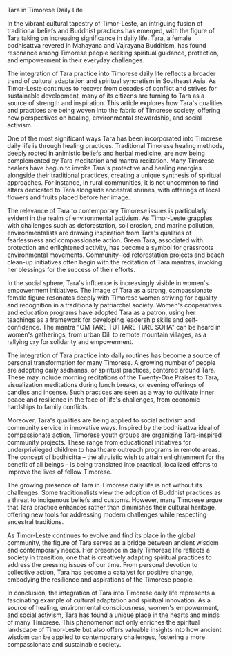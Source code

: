 Tara in Timorese Daily Life

In the vibrant cultural tapestry of Timor-Leste, an intriguing fusion of traditional beliefs and Buddhist practices has emerged, with the figure of Tara taking on increasing significance in daily life. Tara, a female bodhisattva revered in Mahayana and Vajrayana Buddhism, has found resonance among Timorese people seeking spiritual guidance, protection, and empowerment in their everyday challenges.

The integration of Tara practice into Timorese daily life reflects a broader trend of cultural adaptation and spiritual syncretism in Southeast Asia. As Timor-Leste continues to recover from decades of conflict and strives for sustainable development, many of its citizens are turning to Tara as a source of strength and inspiration. This article explores how Tara's qualities and practices are being woven into the fabric of Timorese society, offering new perspectives on healing, environmental stewardship, and social activism.

One of the most significant ways Tara has been incorporated into Timorese daily life is through healing practices. Traditional Timorese healing methods, deeply rooted in animistic beliefs and herbal medicine, are now being complemented by Tara meditation and mantra recitation. Many Timorese healers have begun to invoke Tara's protective and healing energies alongside their traditional practices, creating a unique synthesis of spiritual approaches. For instance, in rural communities, it is not uncommon to find altars dedicated to Tara alongside ancestral shrines, with offerings of local flowers and fruits placed before her image.

The relevance of Tara to contemporary Timorese issues is particularly evident in the realm of environmental activism. As Timor-Leste grapples with challenges such as deforestation, soil erosion, and marine pollution, environmentalists are drawing inspiration from Tara's qualities of fearlessness and compassionate action. Green Tara, associated with protection and enlightened activity, has become a symbol for grassroots environmental movements. Community-led reforestation projects and beach clean-up initiatives often begin with the recitation of Tara mantras, invoking her blessings for the success of their efforts.

In the social sphere, Tara's influence is increasingly visible in women's empowerment initiatives. The image of Tara as a strong, compassionate female figure resonates deeply with Timorese women striving for equality and recognition in a traditionally patriarchal society. Women's cooperatives and education programs have adopted Tara as a patron, using her teachings as a framework for developing leadership skills and self-confidence. The mantra "OM TARE TUTTARE TURE SOHA" can be heard in women's gatherings, from urban Dili to remote mountain villages, as a rallying cry for solidarity and empowerment.

The integration of Tara practice into daily routines has become a source of personal transformation for many Timorese. A growing number of people are adopting daily sadhanas, or spiritual practices, centered around Tara. These may include morning recitations of the Twenty-One Praises to Tara, visualization meditations during lunch breaks, or evening offerings of candles and incense. Such practices are seen as a way to cultivate inner peace and resilience in the face of life's challenges, from economic hardships to family conflicts.

Moreover, Tara's qualities are being applied to social activism and community service in innovative ways. Inspired by the bodhisattva ideal of compassionate action, Timorese youth groups are organizing Tara-inspired community projects. These range from educational initiatives for underprivileged children to healthcare outreach programs in remote areas. The concept of bodhicitta – the altruistic wish to attain enlightenment for the benefit of all beings – is being translated into practical, localized efforts to improve the lives of fellow Timorese.

The growing presence of Tara in Timorese daily life is not without its challenges. Some traditionalists view the adoption of Buddhist practices as a threat to indigenous beliefs and customs. However, many Timorese argue that Tara practice enhances rather than diminishes their cultural heritage, offering new tools for addressing modern challenges while respecting ancestral traditions.

As Timor-Leste continues to evolve and find its place in the global community, the figure of Tara serves as a bridge between ancient wisdom and contemporary needs. Her presence in daily Timorese life reflects a society in transition, one that is creatively adapting spiritual practices to address the pressing issues of our time. From personal devotion to collective action, Tara has become a catalyst for positive change, embodying the resilience and aspirations of the Timorese people.

In conclusion, the integration of Tara into Timorese daily life represents a fascinating example of cultural adaptation and spiritual innovation. As a source of healing, environmental consciousness, women's empowerment, and social activism, Tara has found a unique place in the hearts and minds of many Timorese. This phenomenon not only enriches the spiritual landscape of Timor-Leste but also offers valuable insights into how ancient wisdom can be applied to contemporary challenges, fostering a more compassionate and sustainable society.